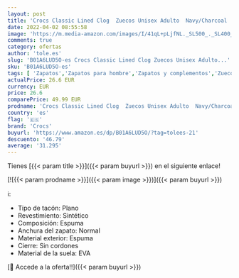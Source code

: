 ```yaml
---
layout: post
title: 'Crocs Classic Lined Clog  Zuecos Unisex Adulto  Navy/Charcoal  41/42 EU'
date: 2022-04-02 08:55:58
image: 'https://m.media-amazon.com/images/I/41qL+pLjfNL._SL500_._SL400_.jpg'
comments: true
category: ofertas
author: 'tole.es'
slug: 'B01A6LUD5O-es Crocs Classic Lined Clog Zuecos Unisex Adulto...'
sku: 'B01A6LUD5O-es'
tags: [ 'Zapatos','Zapatos para hombre','Zapatos y complementos','Zuecos y mules para hombre','crocs','zuecos', ]
actualPrice: 26.6 EUR
currency: EUR
price: 26.6
comparePrice: 49.99 EUR
prodname: 'Crocs Classic Lined Clog  Zuecos Unisex Adulto  Navy/Charcoal  41/42 EU'
country: 'es'
flag: '🇪🇸'
brand: 'Crocs'
buyurl: 'https://www.amazon.es/dp/B01A6LUD5O/?tag=tolees-21'
descuento: '46.79'
average: '31.295'
---
```


Tienes [{{< param title >}}]({{< param buyurl >}}) en el siguiente enlace!

[![{{< param prodname >}}]({{< param image >}})]({{< param buyurl >}})

ℹ️:

- Tipo de tacón: Plano
- Revestimiento: Sintético
- Composición: Espuma
- Anchura del zapato: Normal
- Material exterior: Espuma
- Cierre: Sin cordones
- Material de la suela: EVA

[🛒 Accede a la oferta!!]({{< param buyurl >}})
